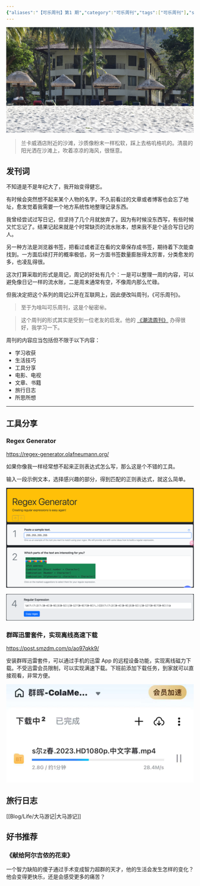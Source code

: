 ```yaml
---
{"aliases":"【可乐周刊】第1 期","category":"可乐周刊","tags":["可乐周刊"],"status":"published","link":"NA","date created":"2024-02-21 Wed 20:30:47","date modified":"2024-02-25 Sun 14:46:44","dg-publish":true,"permalink":"/Blog/Weekly/【可乐周刊】第1 期/","dgPassFrontmatter":true}
---
```


![F54E23CE-46FD-4D8C-B139-818D46FE5D17_1_201_a](https://github.com/Yunz93/PicRepo/raw/main/image/%E5%85%B0%E5%8D%A1%E5%A8%81%E6%B2%99%E6%BB%A9.jpeg)

>兰卡威酒店附近的沙滩，沙质像粉末一样松软，踩上去格叽格叽的。清晨的阳光洒在沙滩上，吹着凉凉的海风，很惬意。

## 发刊词

不知道是不是年纪大了，我开始变得健忘。

有时候会突然想不起来某个人物的名字，不久前看过的文章或者博客也会忘了地址，愈发觉着我需要一个地方系统性地整理记录东西。

我曾经尝试过写日记，但坚持了几个月就放弃了。因为有时候没东西写，有些时候又忙忘记了。结果记起来就是个时常缺页的流水账本，想来我不是个适合写日记的人。

另一种方法是浏览器书签，把看过或者正在看的文章保存成书签，期待着下次能查找到。一方面后续打开的概率极低，另一方面书签数量膨胀得太厉害，分类愈发的多，也凌乱得很。

这次打算采取的形式是周记，周记的好处有几个：一是可以整理一周的内容，可以避免像日记一样的流水账，二是周末通常有空，不像周内那么忙碌。

但我决定把这个系列的周记公开在互联网上，因此便改叫周刊，《可乐周刊》。

>至于为啥叫可乐周刊，这是个秘密㊙️。

>这个周刊的形式其实是受到一位老友的启发。他的 [《潮流周刊》](https://weekly.tw93.fun/) 办得很好，我学习一下。

周刊的内容应当包括但不限于以下内容：

- 学习收获
- 生活技巧
- 工具分享
- 电影、电视
- 文章、书籍
- 旅行日志
- 所思所想

---
## 工具分享

### Regex Generator

<https://regex-generator.olafneumann.org/>

如果你像我一样经常想不起来正则表达式怎么写，那么这是个不错的工具。

输入一段示例文本，选择感兴趣的部分，得到匹配的正则表达式，就这么简单。

![Pasted image 20240225135715](https://github.com/Yunz93/PicRepo/raw/main/image/Gegex%20Generator.png)

![Pasted image 20240225140041](https://github.com/Yunz93/PicRepo/raw/main/image/ip.png)

### 群晖迅雷套件，实现离线高速下载

<https://post.smzdm.com/p/ao97qkk9/>

安装群晖迅雷套件，可以通过手机的迅雷 App 的远程设备功能，实现离线磁力下载。不受迅雷会员限制，可以实现满速下载。下班前添加下载任务，到家就可以直接观看，非常方便。

![Pasted image 20240225143221](https://github.com/Yunz93/PicRepo/raw/main/image/%E7%BE%A4%E6%99%96%E8%BF%85%E9%9B%B7%E5%A5%97%E4%BB%B6%E8%BF%9C%E7%A8%8B%E4%B8%8B%E8%BD%BD.png)

## 旅行日志

[[Blog/Life/大马游记\|大马游记]]

## 好书推荐

### 《献给阿尔吉侬的花束》

一个智力缺陷的傻子通过手术变成智力超群的天才，他的生活会发生怎样的变化？他会变得更快乐，还是会感受更多的痛苦？
